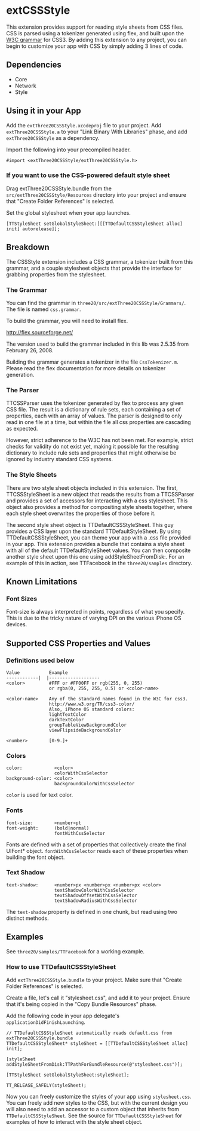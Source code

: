 
extCSSStyle
===========

This extension provides support for reading style sheets from CSS files. CSS is parsed using a
tokenizer generated using flex, and built upon the
[W3C grammar](http://www.w3.org/TR/css3-syntax/#lexical) for CSS3. By adding this extension to
any project, you can begin to customize your app with CSS by simply adding 3 lines of code.


Dependencies
------------

* Core
* Network
* Style


Using it in your App
--------------------

Add the `extThree20CSSStyle.xcodeproj` file to your project. Add `extThree20CSSStyle.a` to your
"Link Binary With Libraries" phase, and add `extThree20CSSStyle` as a dependency.

Import the following into your precompiled header.

    #import <extThree20CSSStyle/extThree20CSSStyle.h>


### If you want to use the CSS-powered default style sheet

Drag extThree20CSSStyle.bundle from the `src/extThree20CSSStyle/Resources` directory into your
project and ensure that "Create Folder References" is selected.

Set the global stylesheet when your app launches.

    [TTStyleSheet setGlobalStyleSheet:[[[TTDefaultCSSStyleSheet alloc] init] autorelease]];


Breakdown
---------

The CSSStyle extension includes a CSS grammar, a tokenizer built from this grammar, and a
couple stylesheet objects that provide the interface for grabbing properties from the
stylesheet.

### The Grammar

You can find the grammar in `three20/src/extThree20CSSStyle/Grammars/`. The file is named
`css.grammar`.

To build the grammar, you will need to install flex.

http://flex.sourceforge.net/

The version used to build the grammar included in this lib was 2.5.35 from February 26, 2008.

Building the grammar generates a tokenizer in the file `CssTokenizer.m`. Please read the
flex documentation for more details on tokenizer generation.

### The Parser

TTCSSParser uses the tokenizer generated by flex to process any given CSS file. The result is
a dictionary of rule sets, each containing a set of properties, each with an array of values.
The parser is designed to only read in one file at a time, but within the file all css properties
are cascading as expected.

However, strict adherence to the W3C has not been met. For example, strict checks for validity
do not exist yet, making it possible for the resulting dictionary to include rule sets and
properties that might otherwise be ignored by industry standard CSS systems.

### The Style Sheets

There are two style sheet objects included in this extension. The first, TTCSSStyleSheet is
a new object that reads the results from a TTCSSParser and provides a set of accessors for
interacting with a css stylesheet. This object also provides a method for compositing style
sheets together, where each style sheet overwrites the properties of those before it.

The second style sheet object is TTDefaultCSSStyleSheet. This guy provides a CSS layer upon
the standard TTDefaultStyleSheet. By using TTDefaultCSSStyleSheet, you can theme your app
with a .css file provided in your app. This extension provides a bundle that contains a
style sheet with all of the default TTDefaultStyleSheet values. You can then composite another
style sheet upon this one using addStyleSheetFromDisk:. For an example of this in action,
see TTFacebook in the `three20/samples` directory.


Known Limitations
-----------------

### Font Sizes

Font-size is always interpreted in points, regardless of what you specify. This is due to
the tricky nature of varying DPI on the various iPhone OS devices.


Supported CSS Properties and Values
-----------------------------------

### Definitions used below

    Value           Example
    ------------|  |-------------------
    <color>         #FFF or #FF00FF or rgb(255, 0, 255)
                    or rgba(0, 255, 255, 0.5) or <color-name>
    
    <color-name>    Any of the standard names found in the W3C for css3.
                    http://www.w3.org/TR/css3-color/
                    Also, iPhone OS standard colors:
                    lightTextColor
                    darkTextColor
                    groupTableViewBackgroundColor
                    viewFlipsideBackgroundColor
    
    <number>        [0-9.]+


### Colors

    color:            <color>
                      colorWithCssSelector
    background-color: <color>
                      backgroundColorWithCssSelector

`color` is used for text color.

### Fonts

    font-size:        <number>pt
    font-weight:      (bold|normal)
                      fontWithCssSelector

Fonts are defined with a set of properties that collectively create the final UIFont* object.
`fontWithCssSelector` reads each of these properties when building the font object.

### Text Shadow

    text-shadow:      <number>px <number>px <number>px <color>
                      textShadowColorWithCssSelector
                      textShadowOffsetWithCssSelector
                      textShadowRadiusWithCssSelector

The `text-shadow` property is defined in one chunk, but read using two distinct methods.


Examples
--------

See `three20/samples/TTFacebook` for a working example.

### How to use TTDefaultCSSStyleSheet

Add `extThree20CSSStyle.bundle` to your project. Make sure that "Create Folder References" is
selected.

Create a file, let's call it "stylesheet.css", and add it to your project. Ensure that it's
being copied in the "Copy Bundle Resources" phase.

Add the following code in your app delegate's `applicationDidFinishLaunching`.

    // TTDefaultCSSStyleSheet automatically reads default.css from extThree20CSSStyle.bundle
    TTDefaultCSSStyleSheet* styleSheet = [[TTDefaultCSSStyleSheet alloc] init];
    
    [styleSheet addStyleSheetFromDisk:TTPathForBundleResource(@"stylesheet.css")];
    
    [TTStyleSheet setGlobalStyleSheet:styleSheet];
    
    TT_RELEASE_SAFELY(styleSheet);

Now you can freely customize the styles of your app using `stylesheet.css`. You can freely
add new styles to the CSS, but with the current design you will also need to add an accessor
to a custom object that inherits from `TTDefaultCSSStyleSheet`. See the source for
`TTDefaultCSSStyleSheet` for examples of how to interact with the style sheet object.
